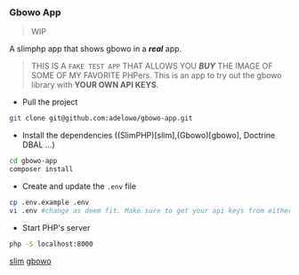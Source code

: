 ### Gbowo App

> WIP

A slimphp app that shows gbowo in a ***real*** app.

> THIS IS A `FAKE TEST APP` THAT ALLOWS YOU ***BUY*** THE IMAGE OF SOME OF MY FAVORITE PHPers. This is an app to try out the gbowo library with **YOUR OWN API KEYS**.


- Pull the project

```bash
git clone git@github.com:adelowo/gbowo-app.git
```

- Install the dependencies ((SlimPHP)[slim],(Gbowo)[gbowo], Doctrine DBAL ...)

```bash
cd gbowo-app
composer install
```

- Create and update the `.env` file

```bash
cp .env.example .env
vi .env #change as deem fit. Make sure to get your api keys from either paystack or amplifypay
```

- Start PHP's server

```bash
php -S localhost:8000
```


[slim](https://slimframework.com)
[gbowo](https://github.com/adelowo/gbowo)
